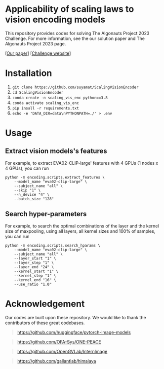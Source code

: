 # Applicability of scaling laws to vision encoding models
This repository provides codes for solving The Algonauts Project 2023 Challenge. For more information, see the our solution paper and The Algonauts Project 2023 page.

[[Our paper](https://arxiv.org/abs/2308.00678)]
[[Challenge website](http://algonauts.csail.mit.edu/)]
# Installation
1. ``git clone https://github.com/suyamat/ScalingVisionEncoder``
2. ``cd ScalingVisionEncoder``
3. ``conda create -n scaling_vis_enc python==3.8``
4. ``conda activate scaling_vis_enc``
5. ``pip insall -r requirements.txt``
6. ``echo -e 'DATA_DIR=data\nPYTHONPATH=./' > .env ``

# Usage
## Extract vision models's features
For example, to extract EVA02-CLIP-large' features with 4 GPUs (1 nodes x 4 GPUs), you can run
```
python -m encoding.scripts.extract_features \
    --model_name "eva02-clip-large" \
    --subject_name "all" \
    --skip "1" \
    --n_device "4" \
    --batch_size "128"
```

## Search hyper-parameters
For example, to search the optimal combinations of the layer and the kernel size of maxpooling, using all layers, all kernel sizes and 100% of samples, you can run
```
python -m encoding.scripts.search_hparams \
    --model_name "eva02-clip-large" \
    --subject_name "all" \
    --layer_start "1" \
    --layer_step "1" \
    --layer_end "24" \
    --kernel_start "1" \
    --kernel_step "1" \
    --kernel_end "16" \
    --use_ratio "1.0"
```

# Acknowledgement
Our codes are built upon these repository. We would like to thank the contributors of these great codebases.
> https://github.com/huggingface/pytorch-image-models

> https://github.com/OFA-Sys/ONE-PEACE

> https://github.com/OpenGVLab/InternImage

> https://github.com/gallantlab/himalaya